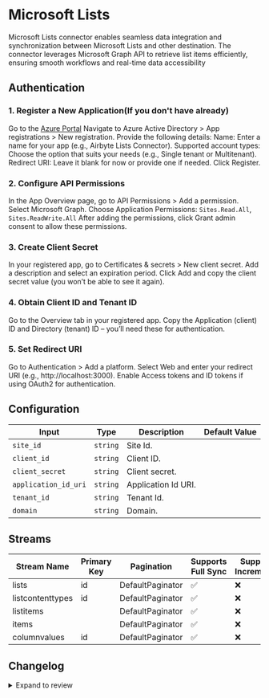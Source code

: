 # Microsoft Lists
Microsoft Lists connector enables seamless data integration and synchronization between Microsoft Lists and other destination. The connector leverages Microsoft Graph API to retrieve list items efficiently, ensuring smooth workflows and real-time data accessibility

## Authentication

  ### 1. Register a New Application(If you don't have already)
  Go to the [Azure Portal](https://portal.azure.com)
  Navigate to Azure Active Directory > App registrations > New registration.
  Provide the following details:
  Name: Enter a name for your app (e.g., Airbyte Lists Connector).
  Supported account types: Choose the option that suits your needs (e.g., Single tenant or Multitenant).
  Redirect URI: Leave it blank for now or provide one if needed.
  Click Register.

  ### 2. Configure API Permissions
  In the App Overview page, go to API Permissions > Add a permission.
  Select Microsoft Graph.
  Choose  Application Permissions:
  `Sites.Read.All`,
 ` Sites.ReadWrite.All`
  After adding the permissions, click Grant admin consent to allow these permissions.

  ### 3. Create Client Secret
  In your registered app, go to Certificates & secrets > New client secret.
  Add a description and select an expiration period.
  Click Add and copy the client secret value (you won’t be able to see it again).

  ### 4. Obtain Client ID and Tenant ID
  Go to the Overview tab in your registered app.
  Copy the Application (client) ID and Directory (tenant) ID – you’ll need these for authentication.

  ### 5. Set Redirect URI 
  Go to Authentication > Add a platform.
  Select Web and enter your redirect URI (e.g., http://localhost:3000).
  Enable Access tokens and ID tokens if using OAuth2 for authentication.

## Configuration

| Input | Type | Description | Default Value |
|-------|------|-------------|---------------|
| `site_id` | `string` | Site Id.  |  |
| `client_id` | `string` | Client ID.  |  |
| `client_secret` | `string` | Client secret.  |  |
| `application_id_uri` | `string` | Application Id URI.  |  |
| `tenant_id` | `string` | Tenant Id.  |  |
| `domain` | `string` | Domain.  |  |

## Streams
| Stream Name | Primary Key | Pagination | Supports Full Sync | Supports Incremental |
|-------------|-------------|------------|---------------------|----------------------|
| lists | id | DefaultPaginator | ✅ |  ❌  |
| listcontenttypes | id | DefaultPaginator | ✅ |  ❌  |
| listitems |  | DefaultPaginator | ✅ |  ❌  |
| items |  | DefaultPaginator | ✅ |  ❌  |
| columnvalues | id | DefaultPaginator | ✅ |  ❌  |

## Changelog

<details>
  <summary>Expand to review</summary>

| Version          | Date              | Pull Request | Subject        |
|------------------|-------------------|--------------|----------------|
| 0.0.14 | 2025-02-08 | [53285](https://github.com/airbytehq/airbyte/pull/53285) | Update dependencies |
| 0.0.13 | 2025-02-01 | [52753](https://github.com/airbytehq/airbyte/pull/52753) | Update dependencies |
| 0.0.12 | 2025-01-25 | [52249](https://github.com/airbytehq/airbyte/pull/52249) | Update dependencies |
| 0.0.11 | 2025-01-18 | [51824](https://github.com/airbytehq/airbyte/pull/51824) | Update dependencies |
| 0.0.10 | 2025-01-11 | [51148](https://github.com/airbytehq/airbyte/pull/51148) | Update dependencies |
| 0.0.9 | 2024-12-28 | [50613](https://github.com/airbytehq/airbyte/pull/50613) | Update dependencies |
| 0.0.8 | 2024-12-21 | [50117](https://github.com/airbytehq/airbyte/pull/50117) | Update dependencies |
| 0.0.7 | 2024-12-14 | [49598](https://github.com/airbytehq/airbyte/pull/49598) | Update dependencies |
| 0.0.6 | 2024-12-12 | [49229](https://github.com/airbytehq/airbyte/pull/49229) | Update dependencies |
| 0.0.5 | 2024-12-11 | [48952](https://github.com/airbytehq/airbyte/pull/48952) | Starting with this version, the Docker image is now rootless. Please note that this and future versions will not be compatible with Airbyte versions earlier than 0.64 |
| 0.0.4 | 2024-11-04 | [48202](https://github.com/airbytehq/airbyte/pull/48202) | Update dependencies |
| 0.0.3 | 2024-10-29 | [47925](https://github.com/airbytehq/airbyte/pull/47925) | Update dependencies |
| 0.0.2 | 2024-10-28 | [47544](https://github.com/airbytehq/airbyte/pull/47544) | Update dependencies |
| 0.0.1 | 2024-10-18 | | Initial release by [@bishalbera](https://github.com/bishalbera) via Connector Builder |

</details>
